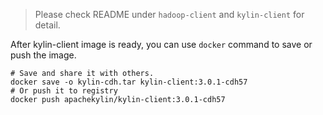 > Please check README under `hadoop-client` and `kylin-client` for detail.

After kylin-client image is ready, you can use `docker` command to save or push the image.

```shell
# Save and share it with others.
docker save -o kylin-cdh.tar kylin-client:3.0.1-cdh57
# Or push it to registry
docker push apachekylin/kylin-client:3.0.1-cdh57
```